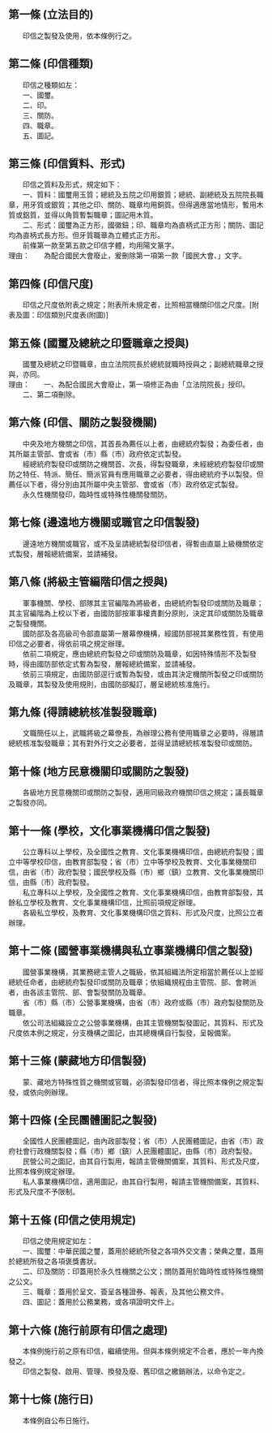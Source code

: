 第一條 (立法目的)
-----------------
　　印信之製發及使用，依本條例行之。  


第二條 (印信種類)
-----------------
　　印信之種類如左：  
　　一、國璽。  
　　二、印。  
　　三、關防。  
　　四、職章。  
　　五、圖記。  


第三條 (印信質料、形式)
-----------------------
　　印信之質料及形式，規定如下：  
　　一、質料：國璽用玉質；總統及五院之印用銀質；總統、副總統及五院院長職章，用牙質或銀質；其他之印、關防、職章均用銅質。但得適應當地情形，暫用木質或鋁質，並得以角質暫製職章；圖記用木質。  
　　二、形式：國璽為正方形，國徽鈕；印、職章均為直柄式正方形；關防、圖記均為直柄式長方形。但牙質職章為立體式正方形。  
　　前條第一款至第五款之印信字體，均用陽文篆字。  
理由：　　為配合國民大會廢止，爰刪除第一項第一款「國民大會、」文字。

第四條 (印信尺度)
-----------------
　　印信之尺度依附表之規定；附表所未規定者，比照相當機關印信之尺度。[附表及圖：印信類別尺度表(附圖)]  


第五條 (國璽及總統之印暨職章之授與)
-----------------------------------
　　國璽及總統之印暨職章，由立法院院長於總統就職時授與之；副總統職章之授與，亦同。  
理由：　　一、為配合國民大會廢止，第一項修正為由「立法院院長」授印。
　　二、第二項刪除。

第六條 (印信、關防之製發機關)
-----------------------------
　　中央及地方機關之印信，其首長為薦任以上者，由總統府製發；為委任者，由其所屬主管部、會或省（市）縣（市）政府依定式製發。  
　　經總統府製發印或關防之機關首、次長，得製發職章，未經總統府製發印或關防之特任、特派、簡任、簡派官員有應用職章之必要者，得由總統府予以製發。但薦任以下者，得分別由其所屬中央主管部、會或省（市）政府依定式製發。  
　　永久性機關發印，臨時性或特殊性機關發關防。  


第七條 (邊遠地方機關或職官之印信製發)
-------------------------------------
　　邊遠地方機關或職官，或不及呈請總統製發印信者，得暫由直屬上級機關依定式製發，層報總統備案，並請補發。  


第八條 (將級主管編階印信之授與)
-------------------------------
　　軍事機關、學校、部隊其主官編階為將級者，由總統府製發印或關防及職章；其主官編階為上校以下者，由國防部按軍事權責劃分原則，決定其印或關防及職章之製發機關。  
　　國防部及各高級司令部直屬第一層幕僚機構，經國防部視其業務性質，有使用印信之必要者，得依前項之規定辦理。  
　　依前二項規定，應由總統府製發之印或關防及職章，如因特殊情形不及製發時，得由國防部依定式暫為製發，層報總統備案，並請補發。  
　　依前三項規定，由國防部逕行或暫為製發，或由其決定機關所製發之印或關防及職章，其製發及使用規則，由國防部擬訂，層呈總統核准施行。  


第九條 (得請總統核准製發職章)
-----------------------------
　　文職簡任以上，武職將級之幕僚長，為辦理公務有使用職章之必要時，得層請總統核准製發職章；其有對外行文之必要者，並得呈請總統核准製發印或關防。  


第十條 (地方民意機關印或關防之製發)
-----------------------------------
　　各級地方民意機關印或關防之製發，適用同級政府機關印信之規定；議長職章之製發亦同。  


第十一條 (學校，文化事業機構印信之製發)
---------------------------------------
　　公立專科以上學校，及全國性之教育、文化事業機構印信，由總統府製發；國立中等學校印信，由教育部製發；省（市）立中等學校及教育、文化事業機關印信，由省（市）政府製發；國民學校及縣（市）鄉（鎮）立教育、文化事業機關印信，由縣（市）政府製發。  
　　私立專科以上學校，及全國性之教育、文化事業機構印信，由教育部製發，其餘私立學校及教育、文化事業機構印信，比照前項規定辦理。  
　　各級私立學校，及教育、文化事業機構印信之質料、形式及尺度，比照公立者辦理。  


第十二條 (國營事業機構與私立事業機構印信之製發)
-----------------------------------------------
　　國營事業機構，其業務總主管人之職級，依其組織法所定相當於薦任以上並經總統任命者，由總統府製發印或關防及職章；依組織規程由主管院、部、會聘派者，由各該主管院、部、會製發關防及職章。  
　　省（市）縣（市）公營事業機構，由省（市）政府或縣（市）政府製發關防及職章。  
　　依公司法組織設立之公營事業機構，由其主管機關製發圖記，其質料、形式及尺度依本例之規定，分支機構之圖記，由其總機構自行製發，呈報備案。  


第十三條 (蒙藏地方印信製發)
---------------------------
　　蒙、藏地方特殊性質之機關或官職，必須製發印信者，得比照本條例之規定製發，或依向例辦理。  


第十四條 (全民團體圖記之製發)
-----------------------------
　　全國性人民團體圖記，由內政部製發；省（市）人民團體圖記，由省（市）政府社會行政機關製發；縣（市）鄉（鎮）人民團體圖記，由縣（市）政府製發。  
　　民營公司之圖記，由其自行製用，報請主管機關備案，其質料、形式及尺度，比照本條例規定辦理。  
　　私人事業機構印信，適用圖記，由其自行製用，報請主管機關備案，其質料、形式及尺度不予限制。  


第十五條 (印信之使用規定)
-------------------------
　　印信之使用規定如左：  
　　一、國璽：中華民國之璽，蓋用於總統所發之各項外交文書；榮典之璽，蓋用於總統所發之各項褒獎書狀。  
　　二、印及關防：印蓋用於永久性機關之公文；關防蓋用於臨時性或特殊性機關之公文。  
　　三、職章：蓋用於呈文、簽呈各種證券、報表，及其他公務文件。  
　　四、圖記：蓋用於公務業務，或各項證明文件上。  


第十六條 (施行前原有印信之處理)
-------------------------------
　　本條例施行前之原有印信，繼續使用。但與本條例規定不合者，應於一年內換發之。  
　　印信之製發、啟用、管理、換發及廢、舊印信之繳銷辦法，以命令定之。  


第十七條 (施行日)
-----------------
　　本條例自公布日施行。